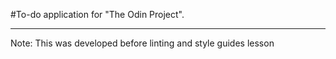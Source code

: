 #To-do application for "The Odin Project".

---

Note: This was developed before linting and style guides lesson
